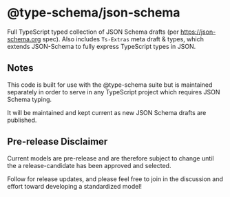 # @type-schema/json-schema

Full TypeScript typed collection of JSON Schema drafts (per https://json-schema.org spec). 
Also includes `Ts-Extras` meta draft & types, which extends JSON-Schema to fully express TypeScript types in JSON.

## Notes

This code is built for use with the @type-schema suite but is maintained separately in order to serve in any TypeScript project
which requires JSON Schema typing.

It will be maintained and kept current as new JSON Schema drafts are published.

## Pre-release Disclaimer

Current models are pre-release and are therefore subject to change until the a release-candidate has been approved and selected.

Follow for release updates, and please feel free to join in the discussion and effort toward developing a standardized model!
